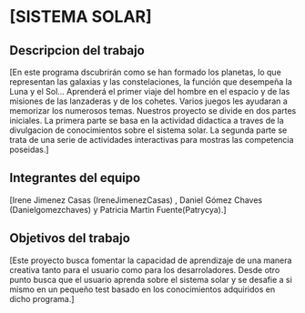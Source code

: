# [SISTEMA SOLAR]
## Descripcion del trabajo
[En este programa dscubrirán como se han formado los planetas, lo que representan las galaxias y las constelaciones, la función que desempeña la Luna y el Sol… Aprenderá el primer viaje del hombre en el espacio y de las misiones de las lanzaderas y de los cohetes. Varios juegos les ayudaran a memorizar los numerosos temas.
Nuestros proyecto se divide en dos partes iniciales.
La primera parte se basa en la actividad didactica a traves de la divulgacion de conocimientos sobre el sistema solar.
La segunda parte se trata de una serie de actividades interactivas para mostras las competencia poseidas.]

## Integrantes del equipo
[Irene Jimenez Casas (IreneJimenezCasas) ,
Daniel Gómez Chaves (Danielgomezchaves) y
Patricia Martin Fuente(Patrycya).]

## Objetivos del trabajo
[Este proyecto busca fomentar la capacidad de aprendizaje de una manera creativa tanto 
para el usuario como para los desarroladores.
Desde otro punto busca que el usuario aprenda sobre el sistema solar 
y se desafie a si mismo en un pequeño test basado en los conocimientos 
adquiridos en dicho programa.]

